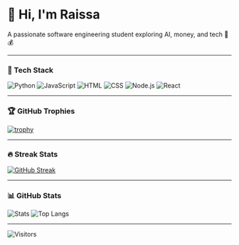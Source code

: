 # 👋 Hi, I'm Raissa

A passionate software engineering student exploring AI, money, and tech 🧠💰

---

### 🚀 Tech Stack
![Python](https://img.shields.io/badge/Python-3776AB?style=for-the-badge&logo=python)
![JavaScript](https://img.shields.io/badge/JavaScript-yellow?style=for-the-badge&logo=javascript)
![HTML](https://img.shields.io/badge/HTML5-E34F26?style=for-the-badge&logo=html5)
![CSS](https://img.shields.io/badge/CSS3-1572B6?style=for-the-badge&logo=css3)
![Node.js](https://img.shields.io/badge/Node.js-339933?style=for-the-badge&logo=node.js)
![React](https://img.shields.io/badge/React-20232A?style=for-the-badge&logo=react)

---

### 🏆 GitHub Trophies
[![trophy](https://github-profile-trophy.vercel.app/?username=YOUR_USERNAME&theme=dracula)](https://github.com/ryo-ma/github-profile-trophy)

---

### 🔥 Streak Stats
[![GitHub Streak](https://streak-stats.demolab.com?user=YOUR_USERNAME&theme=radical)](https://git.io/streak-stats)

---

### 📊 GitHub Stats
![Stats](https://github-readme-stats.vercel.app/api?username=YOUR_USERNAME&show_icons=true&theme=radical)
![Top Langs](https://github-readme-stats.vercel.app/api/top-langs/?username=YOUR_USERNAME&layout=compact&theme=radical)

---

![Visitors](https://visitor-badge.laobi.icu/badge?page_id=YOUR_USERNAME.YOUR_USERNAME)
